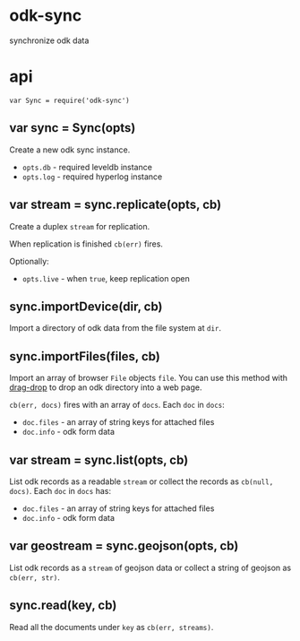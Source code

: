 # odk-sync

synchronize odk data

# api

```
var Sync = require('odk-sync')
```

## var sync = Sync(opts)

Create a new odk sync instance.

* `opts.db` - required leveldb instance
* `opts.log` - required hyperlog instance

## var stream = sync.replicate(opts, cb)

Create a duplex `stream` for replication.

When replication is finished `cb(err)` fires.

Optionally:

* `opts.live` - when `true`, keep replication open

## sync.importDevice(dir, cb)

Import a directory of odk data from the file system at `dir`.

## sync.importFiles(files, cb)

Import an array of browser `File` objects `file`. You can use this method with
[drag-drop][] to drop an odk directory into a web page.

`cb(err, docs)` fires with an array of `docs`. Each `doc` in `docs`:

* `doc.files` - an array of string keys for attached files
* `doc.info` - odk form data

## var stream = sync.list(opts, cb)

List odk records as a readable `stream` or collect the records as
`cb(null, docs)`. Each `doc` in `docs` has:

* `doc.files` - an array of string keys for attached files
* `doc.info` - odk form data

## var geostream = sync.geojson(opts, cb)

List odk records as a `stream` of geojson data or collect a string of geojson as
`cb(err, str)`.

## sync.read(key, cb)

Read all the documents under `key` as `cb(err, streams)`.

[drag-drop]: https://npmjs.com/package/drag-drop
